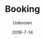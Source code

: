 ---
title: Booking
showInNav: true
sections:
    -
        template: fullHeightBanner
        button:
            target: _self
            text: 'Book us now'
            href: '#tabbed-iframes'
        text: '# Having a party? A baby shower? A meeting? No problem :)'
        backgroundImage: b66ba8f6703592bb5a2d2d01a3e18b0500db998b
    -
        template: richTextSection
        text: "# Book table\n\nWe would love to reserve a table for you. Fill in the form below and we will get back to you with a confirmation as soon as possible.\n\n[Book a table](#booking)"
    -
        template: richTextSection
        text: "# Book meeting/activity\n\nNeed a room for meeting with the housing association, working meeting, mothers/fathers group or a private party, try our activity room which accommodates about 10 people. The activity room has four large tables, a nice big whiteboard to draw on and if you need to show presentations or other media you can use our TV with many connectivity options. The four tables can be stacked in the case you need floor space.\n\n### Room rent and catering:\n\nRent our activity room with facilities as well as black coffee, tea and ice water ad libitum. Price is 600 kr. for 4 hours with up to 10 participants. It is possible to add more hours and participants for a fee.\n\n### Extra packages:\n\nBreakfast package: add our delicious breakfast dish for only 50 kr. per person\n\n1.  Lunch package: add our delicious homemade sandwiches for only 50 kr. per person\n\n2.  Snack package 1: add freshly baked bread with butter and fruit platter for only 35 kr. per person\n\n3.  Snack package 2: add freshly baked cake for only 25 kr. per person\n\n4.  Soft drinks while renting the room, only 20 kr. per bottle\n\n5.  Other drinks - we can offer all our delicious hot and cold drinks - call for price\n\nIf you have questions or special requests, please contact Julia Eliasen on [julia@sweetsurrender.dk](mailto:julia@sweetsurrender.dk)."
        images: []
    -
        template: buffetInfo
        heading: 'Book party'
        subheading: 'Delicious package deals with lunch or brunch buffet'
        brunchText: "<h3 id=\"brunch-buffet\">Brunch Buffet</h3>\n\n<p>Brunch buffet includes:</p>\n\n<ul>\n\t<li>\n\t<p>Scrambled eggs</p>\n\t</li>\n\t<li>\n\t<p>Bacon</p>\n\t</li>\n\t<li>\n\t<p>Brunch Sausages</p>\n\t</li>\n\t<li>\n\t<p>Homemade tuna mousse</p>\n\t</li>\n\t<li>\n\t<p>Fried potato wedges and mushrooms</p>\n\t</li>\n\t<li>\n\t<p>Cheese, butter, jam</p>\n\t</li>\n\t<li>\n\t<p>Fruit platter, yoghurt with homemade muesli</p>\n\t</li>\n\t<li>\n\t<p>Homemade pancakes (American with syrup)</p>\n\t</li>\n\t<li>\n\t<p>2 kinds of pie, green salad, humus</p>\n\t</li>\n\t<li>\n\t<p>Rye bread, and freshly baked bread</p>\n\t</li>\n\t<li>\n\t<p>Juice, coffee, tea</p>\n\t</li>\n</ul>\n\n<p>Standard Package includes room rent for 3 hours, team for serving, preparing the food and facilities as well as tidying up and cleaning.</p>\n\n<p>It is possible to buy additional hours, cake, welcome drink and other additional services. <a href=\"http://dl.sweetsurrender.dk/pricelist-en.pdf\">Download the price list</a>.</p>\n"
        lunchText: "<h3 id=\"lunch-buffet\">Lunch Buffet</h3>\n\n<p>Lunch buffet includes:</p>\n\n<ul>\n\t<li>\n\t<p>Warm liver paste with bacon and mushrooms</p>\n\t</li>\n\t<li>\n\t<p>Homemade pizza snails (with and without meat)</p>\n\t</li>\n\t<li>\n\t<p>Chicken thighs</p>\n\t</li>\n\t<li>\n\t<p>Homemade tuna mousse</p>\n\t</li>\n\t<li>\n\t<p>Homemade egg salad</p>\n\t</li>\n\t<li>\n\t<p>Homemade potato Salad</p>\n\t</li>\n\t<li>\n\t<p>Homemade pasta Salad</p>\n\t</li>\n\t<li>\n\t<p>Homemade humus</p>\n\t</li>\n\t<li>\n\t<p>Green salad</p>\n\t</li>\n\t<li>\n\t<p>2 kinds of pie</p>\n\t</li>\n\t<li>\n\t<p>Rye bread, freshly baked bread</p>\n\t</li>\n\t<li>\n\t<p>Juice, coffee, tea</p>\n\t</li>\n</ul>\n\n<p>Standard Package includes room rent for 3 hours, team for serving, preparing the food and facilities as well as tidying up and cleaning.</p>\n\n<p>It is possible to buy additional hours, cake, welcome drink and other additional services. <a href=\"http://dl.sweetsurrender.dk/pricelist-en.pdf\">Download the price list</a>.</p>\n"
        images:
            - 97c660bb11b0255877a8e56fe0e11a4f53fc877b
            - ae1a0d77b3822e3e5cce5e8deca34330930d025e
            - e82fc2ae8f8dd4701fb97c994e82371615b33bf6
            - 73aae1c6bb0fe02d797e1f1da554cdc8b82a8651
            - 22632782b6e0303f4ab1f1c7195a35d7a569b327
        body: "Hold your next christening, birthday or other celebration at Sweet Surrender. We offer two delicious packages with brunch or lunch buffet which you can enjoy together with your guests in our cozy and child-friendly facilities. We will take care of it all for you, so just enjoy the day along with the guests.\n\nRead more below and contact Julia Eliasen on [julia@sweetsurrender.dk](mailto:julia@sweetsurrender.dk) to hear more. You can also [book online here](#booking)."
    -
        template: quotes
        heading: Testimonials
        quotes:
            -
                text: 'Thanks. We had an absolutely fantastic day! The food was very delicious and we enjoyed it all together. The place is cozy and perfect fit for a naming celebration. The staff was wildly sweet and quite trendy. We could just sit back and enjoy the day together with our guests.'
                name: 'Lone Jakobsen'
            -
                text: 'We had an absolutely fantastic day! Much of the success was undoubtedly to be with you! Lovely food, cozy atmosphere, space, and not least yours truly pleasant and sweet staff. One sensed to be taken care off!! Our guests were also very impressed with the place and the food. So THANK YOU! '
                name: 'Katrine Muff Enevoldsen'
            -
                text: 'Thank you for wonderful food and lovely setting for our son''s baptism. We had a really good day and we are fully satisfied with the food, place and servicing. From the guests came also many praises for the food. So THOUSAND thanks from us!!'
                name: 'Anne Ulrik'
            -
                text: 'We had a really nice day, great place to host an event especially with children. Delicious food and cute girls who took care of it all. Only praise from here and it’s certainly not the last time we choose to host something at the cafe.'
                name: 'Heidi Hvam'
    -
        template: tabbedIframes
        heading: 'Book us now'
        iframes:
            -
                tabName: Buffet
                iFrameUrl: 'https://podio.com/webforms/15286468/1024618?e=true'
                height: 1410px
            -
                tabName: Table
                iFrameUrl: 'https://podio.com/webforms/15286559/1024623?e=true'
                height: 990px
            -
                tabName: 'Conference room'
                iFrameUrl: 'https://podio.com/webforms/15416533/1033776?e=true'
                height: 1050px
navOrder: '2'
description: null
meta:
    id: 80194a97565a3723e2c8d5c404ec87e0a67ea0ff
    parentId: ""
    language: en
date: '2016-7-14'
author: Unknown
permalink: /en/booking/
layout: sectionPage
---